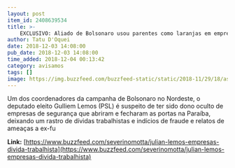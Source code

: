 ```yaml
---
layout: post
item_id: 2408639534
title: >-
    EXCLUSIVO: Aliado de Bolsonaro usou parentes como laranjas em empresas com dívida trabalhista, dizem ex-funcionários
author: Tatu D'Oquei
date: 2018-12-03 14:08:00
pub_date: 2018-12-03 14:08:00
time_added: 2018-12-04 00:13:42
category: avisamos
tags: []
image: https://img.buzzfeed.com/buzzfeed-static/static/2018-11/29/18/asset/buzzfeed-prod-web-03/sub-buzz-23408-1543533531-9.jpg?crop=1528:800;0,52
---
```


Um dos coordenadores da campanha de Bolsonaro no Nordeste, o deputado eleito Gulliem Lemos (PSL) é suspeito de ter sido dono oculto de empresas de segurança que abriram e fecharam as portas na Paraíba, deixando um rastro de dívidas trabalhistas e indícios de fraude e relatos de ameaças a ex-fu

**Link:** [https://www.buzzfeed.com/severinomotta/julian-lemos-empresas-divida-trabalhista](https://www.buzzfeed.com/severinomotta/julian-lemos-empresas-divida-trabalhista)

